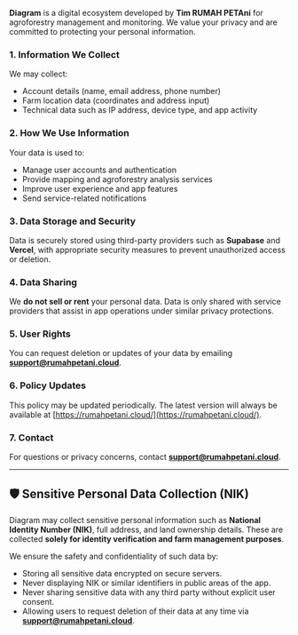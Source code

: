 

**Diagram** is a digital ecosystem developed by **Tim RUMAH PETAni** for agroforestry management and monitoring. We value your privacy and are committed to protecting your personal information.

### 1. Information We Collect
We may collect:
- Account details (name, email address, phone number)
- Farm location data (coordinates and address input)
- Technical data such as IP address, device type, and app activity

### 2. How We Use Information
Your data is used to:
- Manage user accounts and authentication
- Provide mapping and agroforestry analysis services
- Improve user experience and app features
- Send service-related notifications

### 3. Data Storage and Security
Data is securely stored using third-party providers such as **Supabase** and **Vercel**, with appropriate security measures to prevent unauthorized access or deletion.

### 4. Data Sharing
We **do not sell or rent** your personal data. Data is only shared with service providers that assist in app operations under similar privacy protections.

### 5. User Rights
You can request deletion or updates of your data by emailing **support@rumahpetani.cloud**.

### 6. Policy Updates
This policy may be updated periodically. The latest version will always be available at [https://rumahpetani.cloud/](https://rumahpetani.cloud/).

### 7. Contact
For questions or privacy concerns, contact **support@rumahpetani.cloud**.


---


## 🛡️ Sensitive Personal Data Collection (NIK)

Diagram may collect sensitive personal information such as **National Identity Number (NIK)**, full address, and land ownership details. These are collected **solely for identity verification and farm management purposes**.

We ensure the safety and confidentiality of such data by:
- Storing all sensitive data encrypted on secure servers.
- Never displaying NIK or similar identifiers in public areas of the app.
- Never sharing sensitive data with any third party without explicit user consent.
- Allowing users to request deletion of their data at any time via **support@rumahpetani.cloud**.